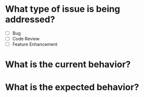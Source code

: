 # What type of issue is being addressed?
- [ ] Bug
- [ ] Code Review
- [ ] Feature Enhancement

# What is the current behavior?


# What is the expected behavior?

